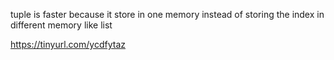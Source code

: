 tuple is faster because it store in one memory instead of storing the index in different memory like list


https://tinyurl.com/ycdfytaz
